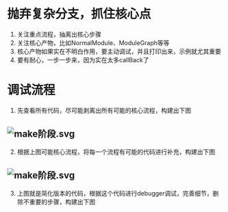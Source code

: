 # 抛弃复杂分支，抓住核心点
1. 关注重点流程，抽离出核心步骤
2. 关注核心产物，比如NormalModule、ModuleGraph等等
3. 核心产物如果实在不明白作用，要主动调试，并且打印出来，示例就尤其重要
4. 要有耐心，一步一步来，因为实在太多callBack了

# 调试流程

1. 先查看所有代码，尽可能剥离出所有可能的核心流程，构建出下图
## ![make阶段.svg](https://wbccb.github.io/blog/image/webpack5-debugger-make1.svg)

2. 根据上图可能核心流程，将每一个流程有可能的代码进行补充，构建出下图
## ![make阶段.svg](https://wbccb.github.io/blog/image/webpack5-debugger-make2.svg)


3. 上图就是简化版本的代码，根据这个代码进行debugger调试，完善细节，删除不重要的步骤，构建出下图

